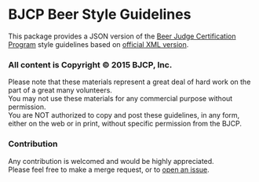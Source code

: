 # BJCP Beer Style Guidelines

This package provides a JSON version of the [Beer Judge Certification Program](https://www.bjcp.org) style guidelines based on [official XML version](https://github.com/meanphil/bjcp-guidelines-2015).

### All content is Copyright © 2015 BJCP, Inc.

Please note that these materials represent a great deal of hard work on the part of a great many volunteers.  
You may not use these materials for any commercial purpose without permission.  
You are NOT authorized to copy and post these guidelines, in any form, either on the web or in print, without specific permission from the BJCP.

### Contribution

Any contribution is welcomed and would be highly appreciated.  
Please feel free to make a merge request, or to [open an issue](https://github.com/bgaze/bjcp-guidelines/issues/new).
